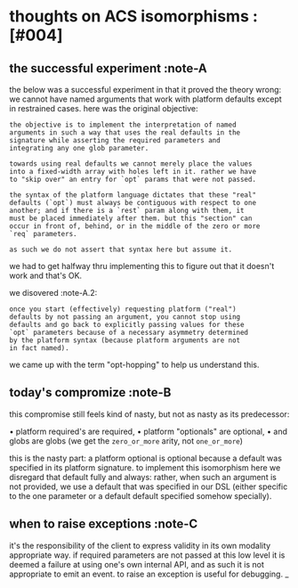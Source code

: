 # thoughts on ACS isomorphisms :[#004]

## the successful experiment :note-A

the below was a successful experiment in that it proved
the theory wrong: we cannot have named arguments that work with
platform defaults except in restrained cases. here was the original
objective:

    the objective is to implement the interpretation of named
    arguments in such a way that uses the real defaults in the
    signature while asserting the required parameters and
    integrating any one glob parameter.

    towards using real defaults we cannot merely place the values
    into a fixed-width array with holes left in it. rather we have
    to "skip over" an entry for `opt` params that were not passed.

    the syntax of the platform language dictates that these "real"
    defaults (`opt`) must always be contiguous with respect to one
    another; and if there is a `rest` param along with them, it
    must be placed immediately after them. but this "section" can
    occur in front of, behind, or in the middle of the zero or more
    `req` parameters.

    as such we do not assert that syntax here but assume it.

we had to get halfway thru implementing this to figure out that it
doesn't work and that's OK.

we disovered :note-A.2:

    once you start (effectively) requesting platform ("real")
    defaults by not passing an argument, you cannot stop using
    defaults and go back to explicitly passing values for these
    `opt` parameters because of a necessary asymmetry determined
    by the platform syntax (because platform arguments are not
    in fact named).

we came up with the term "opt-hopping" to help us understand this.




## today's compromize :note-B

this compromise still feels kind of nasty, but not as nasty as its
predecessor:

  • platform required's are required,
  • platform "optionals" are optional,
  • and globs are globs
    (we get the `zero_or_more` arity, not `one_or_more`)

this is the nasty part: a platform optional is optional because a
default was specified in its platform signature. to implement this
isomorphism here we disregard that default fully and always: rather,
when such an argument is not provided, we use a default that was
specified in our DSL (either specific to the one parameter or a default
default specified somehow specially).




## when to raise exceptions :note-C

it's the responsibility of the client to express validity in
its own modality appropriate way. if required parameters are
not passed at this low level it is deemed a failure at using
one's own internal API, and as such it is not appropriate to
emit an event. to raise an exception is useful for debugging.
_
